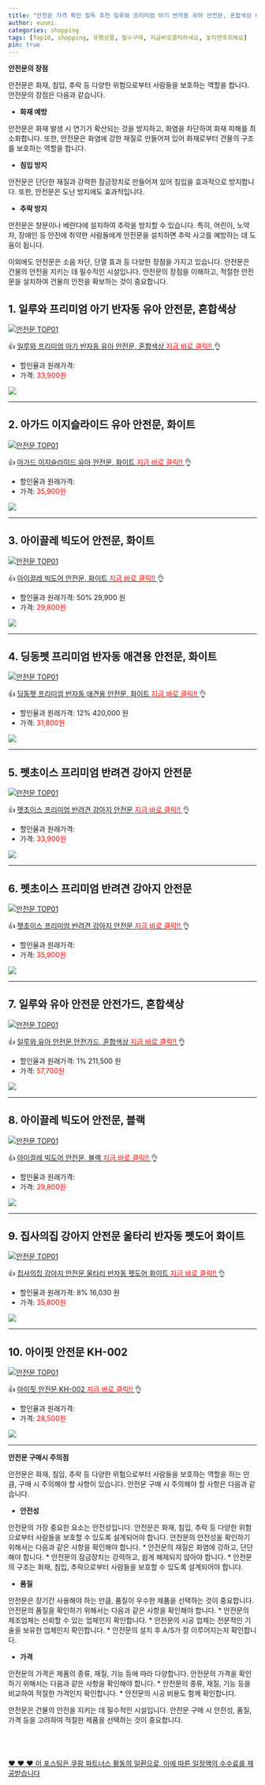 ```yaml
---
title: "안전문 가격 확인 필독 추천 일루와 프리미엄 아기 반자동 유아 안전문, 혼합색상 비교 장점 구매가이드"
author: eunmi.
categories: shopping
tags: [Top10, shopping, 유행상품, 필수구매, 지금바로클릭하세요, 놓치면후회해요]
pin: true
---
```

**안전문의 장점**

안전문은 화재, 침입, 추락 등 다양한 위험으로부터 사람들을 보호하는 역할을 합니다. 안전문의 장점은 다음과 같습니다.

* **화재 예방**

안전문은 화재 발생 시 연기가 확산되는 것을 방지하고, 화염을 차단하여 화재 피해를 최소화합니다. 또한, 안전문은 화염에 강한 재질로 만들어져 있어 화재로부터 건물의 구조를 보호하는 역할을 합니다.

* **침입 방지**

안전문은 단단한 재질과 강력한 잠금장치로 만들어져 있어 침입을 효과적으로 방지합니다. 또한, 안전문은 도난 방지에도 효과적입니다.

* **추락 방지**

안전문은 창문이나 베란다에 설치하여 추락을 방지할 수 있습니다. 특히, 어린이, 노약자, 장애인 등 안전에 취약한 사람들에게 안전문을 설치하면 추락 사고를 예방하는 데 도움이 됩니다.

이외에도 안전문은 소음 차단, 단열 효과 등 다양한 장점을 가지고 있습니다. 안전문은 건물의 안전을 지키는 데 필수적인 시설입니다. 안전문의 장점을 이해하고, 적절한 안전문을 설치하여 건물의 안전을 확보하는 것이 중요합니다.

   

## 1. 일루와 프리미엄 아기 반자동 유아 안전문, 혼합색상

[![안전문 TOP01](https://thumbnail9.coupangcdn.com/thumbnails/remote/230x230ex/image/vendor_inventory/4219/946e072f88ff77f11f65721f937b9dfce603434aea38520474c1e0d6ce80.jpg)](https://link.coupang.com/re/AFFSDP?lptag=AF3617701&subid=GithubCoopas&pageKey=7219635667&traceid=V0-153&itemId=18291848604&vendorItemId=85488570276)


👍 [일루와 프리미엄 아기 반자동 유아 안전문, 혼합색상 <font color=red> 지금 바로 클릭!! </font> ](https://link.coupang.com/re/AFFSDP?lptag=AF3617701&subid=GithubCoopas&pageKey=7219635667&traceid=V0-153&itemId=18291848604&vendorItemId=85488570276) 👌 


- 할인율과 원래가격: 
- 가격: <span style='color:red'>33,900원</span>

[![](/discount_price.png)](https://link.coupang.com/re/AFFSDP?lptag=AF3617701&subid=GithubCoopas&pageKey=7219635667&traceid=V0-153&itemId=18291848604&vendorItemId=85488570276)

---


   

## 2. 아가드 이지슬라이드 유아 안전문, 화이트

[![안전문 TOP01](https://thumbnail7.coupangcdn.com/thumbnails/remote/230x230ex/image/retail/images/3669930985239474-51312b28-0cba-4132-b606-5cf5db9a217e.jpg)](https://link.coupang.com/re/AFFSDP?lptag=AF3617701&subid=GithubCoopas&pageKey=7634606244&traceid=V0-153&itemId=79694470&vendorItemId=3134942918)


👍 [아가드 이지슬라이드 유아 안전문, 화이트 <font color=red> 지금 바로 클릭!! </font> ](https://link.coupang.com/re/AFFSDP?lptag=AF3617701&subid=GithubCoopas&pageKey=7634606244&traceid=V0-153&itemId=79694470&vendorItemId=3134942918) 👌 


- 할인율과 원래가격: 
- 가격: <span style='color:red'>35,900원</span>

[![](/discount_price.png)](https://link.coupang.com/re/AFFSDP?lptag=AF3617701&subid=GithubCoopas&pageKey=7634606244&traceid=V0-153&itemId=79694470&vendorItemId=3134942918)

---


   

## 3. 아이끌레 빅도어 안전문, 화이트

[![안전문 TOP01](https://thumbnail8.coupangcdn.com/thumbnails/remote/230x230ex/image/retail/images/519438980875651-db1fd274-2ab1-49a0-a8e2-7159ef17a63b.jpg)](https://link.coupang.com/re/AFFSDP?lptag=AF3617701&subid=GithubCoopas&pageKey=1929985795&traceid=V0-153&itemId=3276456209&vendorItemId=71263454089)


👍 [아이끌레 빅도어 안전문, 화이트 <font color=red> 지금 바로 클릭!! </font> ](https://link.coupang.com/re/AFFSDP?lptag=AF3617701&subid=GithubCoopas&pageKey=1929985795&traceid=V0-153&itemId=3276456209&vendorItemId=71263454089) 👌 


- 할인율과 원래가격: 50%  29,900   원
- 가격: <span style='color:red'>29,800원</span>

[![](/discount_price.png)](https://link.coupang.com/re/AFFSDP?lptag=AF3617701&subid=GithubCoopas&pageKey=1929985795&traceid=V0-153&itemId=3276456209&vendorItemId=71263454089)

---


   

## 4. 딩동펫 프리미엄 반자동 애견용 안전문, 화이트

[![안전문 TOP01](https://thumbnail9.coupangcdn.com/thumbnails/remote/230x230ex/image/retail/images/4347660533355525-13f2630c-e724-4c06-b599-604bcb8fea30.jpg)](https://link.coupang.com/re/AFFSDP?lptag=AF3617701&subid=GithubCoopas&pageKey=91879026&traceid=V0-153&itemId=178911429&vendorItemId=3428207074)


👍 [딩동펫 프리미엄 반자동 애견용 안전문, 화이트 <font color=red> 지금 바로 클릭!! </font> ](https://link.coupang.com/re/AFFSDP?lptag=AF3617701&subid=GithubCoopas&pageKey=91879026&traceid=V0-153&itemId=178911429&vendorItemId=3428207074) 👌 


- 할인율과 원래가격: 12%  420,000   원
- 가격: <span style='color:red'>31,800원</span>

[![](/discount_price.png)](https://link.coupang.com/re/AFFSDP?lptag=AF3617701&subid=GithubCoopas&pageKey=91879026&traceid=V0-153&itemId=178911429&vendorItemId=3428207074)

---


   

## 5. 펫초이스 프리미엄 반려견 강아지 안전문

[![안전문 TOP01](https://thumbnail6.coupangcdn.com/thumbnails/remote/230x230ex/image/vendor_inventory/ef57/620fcf338dadf0af545dfe2f2a9673f0e101ee69fa6f752abdd5af78f858.jpg)](https://link.coupang.com/re/AFFSDP?lptag=AF3617701&subid=GithubCoopas&pageKey=7182947430&traceid=V0-153&itemId=18119632908&vendorItemId=85339307607)


👍 [펫초이스 프리미엄 반려견 강아지 안전문 <font color=red> 지금 바로 클릭!! </font> ](https://link.coupang.com/re/AFFSDP?lptag=AF3617701&subid=GithubCoopas&pageKey=7182947430&traceid=V0-153&itemId=18119632908&vendorItemId=85339307607) 👌 


- 할인율과 원래가격: 
- 가격: <span style='color:red'>33,900원</span>

[![](/discount_price.png)](https://link.coupang.com/re/AFFSDP?lptag=AF3617701&subid=GithubCoopas&pageKey=7182947430&traceid=V0-153&itemId=18119632908&vendorItemId=85339307607)

---


   

## 6. 펫초이스 프리미엄 반려견 강아지 안전문

[![안전문 TOP01](https://thumbnail10.coupangcdn.com/thumbnails/remote/230x230ex/image/vendor_inventory/df6b/d6ab9d96019bbac127b8c3694a5383976921d4ea90b18c13ee537b1e7eaa.jpg)](https://link.coupang.com/re/AFFSDP?lptag=AF3617701&subid=GithubCoopas&pageKey=7182947430&traceid=V0-153&itemId=18119632912&vendorItemId=85339307619)


👍 [펫초이스 프리미엄 반려견 강아지 안전문 <font color=red> 지금 바로 클릭!! </font> ](https://link.coupang.com/re/AFFSDP?lptag=AF3617701&subid=GithubCoopas&pageKey=7182947430&traceid=V0-153&itemId=18119632912&vendorItemId=85339307619) 👌 


- 할인율과 원래가격: 
- 가격: <span style='color:red'>35,900원</span>

[![](/discount_price.png)](https://link.coupang.com/re/AFFSDP?lptag=AF3617701&subid=GithubCoopas&pageKey=7182947430&traceid=V0-153&itemId=18119632912&vendorItemId=85339307619)

---


   

## 7. 일루와 유아 안전문 안전가드, 혼합색상

[![안전문 TOP01](https://thumbnail9.coupangcdn.com/thumbnails/remote/230x230ex/image/vendor_inventory/4219/946e072f88ff77f11f65721f937b9dfce603434aea38520474c1e0d6ce80.jpg)](https://link.coupang.com/re/AFFSDP?lptag=AF3617701&subid=GithubCoopas&pageKey=7219635667&traceid=V0-153&itemId=18291848602&vendorItemId=85488570403)


👍 [일루와 유아 안전문 안전가드, 혼합색상 <font color=red> 지금 바로 클릭!! </font> ](https://link.coupang.com/re/AFFSDP?lptag=AF3617701&subid=GithubCoopas&pageKey=7219635667&traceid=V0-153&itemId=18291848602&vendorItemId=85488570403) 👌 


- 할인율과 원래가격: 1%  211,500   원
- 가격: <span style='color:red'>57,700원</span>

[![](/discount_price.png)](https://link.coupang.com/re/AFFSDP?lptag=AF3617701&subid=GithubCoopas&pageKey=7219635667&traceid=V0-153&itemId=18291848602&vendorItemId=85488570403)

---


   

## 8. 아이끌레 빅도어 안전문, 블랙

[![안전문 TOP01](https://thumbnail10.coupangcdn.com/thumbnails/remote/230x230ex/image/retail/images/420225441879089-eb51788e-60b1-40db-8d9b-8995343251b4.jpg)](https://link.coupang.com/re/AFFSDP?lptag=AF3617701&subid=GithubCoopas&pageKey=1929985795&traceid=V0-153&itemId=3276456263&vendorItemId=71263454194)


👍 [아이끌레 빅도어 안전문, 블랙 <font color=red> 지금 바로 클릭!! </font> ](https://link.coupang.com/re/AFFSDP?lptag=AF3617701&subid=GithubCoopas&pageKey=1929985795&traceid=V0-153&itemId=3276456263&vendorItemId=71263454194) 👌 


- 할인율과 원래가격: 
- 가격: <span style='color:red'>29,800원</span>

[![](/discount_price.png)](https://link.coupang.com/re/AFFSDP?lptag=AF3617701&subid=GithubCoopas&pageKey=1929985795&traceid=V0-153&itemId=3276456263&vendorItemId=71263454194)

---


   

## 9. 집사의집 강아지 안전문 울타리 반자동 펫도어 화이트

[![안전문 TOP01](https://thumbnail10.coupangcdn.com/thumbnails/remote/230x230ex/image/vendor_inventory/9bcd/f0ce60b7c3fdbc4bf77eea7b7df57983241c0b91fb4e9ecf36281fcd85e7.jpg)](https://link.coupang.com/re/AFFSDP?lptag=AF3617701&subid=GithubCoopas&pageKey=7166910565&traceid=V0-153&itemId=18047526288&vendorItemId=77608983229)


👍 [집사의집 강아지 안전문 울타리 반자동 펫도어 화이트 <font color=red> 지금 바로 클릭!! </font> ](https://link.coupang.com/re/AFFSDP?lptag=AF3617701&subid=GithubCoopas&pageKey=7166910565&traceid=V0-153&itemId=18047526288&vendorItemId=77608983229) 👌 


- 할인율과 원래가격: 8%  16,030   원
- 가격: <span style='color:red'>35,800원</span>

[![](/discount_price.png)](https://link.coupang.com/re/AFFSDP?lptag=AF3617701&subid=GithubCoopas&pageKey=7166910565&traceid=V0-153&itemId=18047526288&vendorItemId=77608983229)

---


   

## 10. 아이핏 안전문 KH-002

[![안전문 TOP01](https://thumbnail10.coupangcdn.com/thumbnails/remote/230x230ex/image/retail/images/2016/07/22/15/6/0dd20536-e2fb-4dae-b507-feab410f89f7.jpg)](https://link.coupang.com/re/AFFSDP?lptag=AF3617701&subid=GithubCoopas&pageKey=9691180&traceid=V0-153&itemId=42807357&vendorItemId=3037304598)


👍 [아이핏 안전문 KH-002 <font color=red> 지금 바로 클릭!! </font> ](https://link.coupang.com/re/AFFSDP?lptag=AF3617701&subid=GithubCoopas&pageKey=9691180&traceid=V0-153&itemId=42807357&vendorItemId=3037304598) 👌 


- 할인율과 원래가격: 
- 가격: <span style='color:red'>28,500원</span>

[![](/discount_price.png)](https://link.coupang.com/re/AFFSDP?lptag=AF3617701&subid=GithubCoopas&pageKey=9691180&traceid=V0-153&itemId=42807357&vendorItemId=3037304598)

---
**안전문 구매시 주의점**

안전문은 화재, 침입, 추락 등 다양한 위험으로부터 사람들을 보호하는 역할을 하는 만큼, 구매 시 주의해야 할 사항이 있습니다. 안전문 구매 시 주의해야 할 사항은 다음과 같습니다.

* **안전성**

안전문의 가장 중요한 요소는 안전성입니다. 안전문은 화재, 침입, 추락 등 다양한 위험으로부터 사람들을 보호할 수 있도록 설계되어야 합니다. 안전문의 안전성을 확인하기 위해서는 다음과 같은 사항을 확인해야 합니다.
    * 안전문의 재질은 화염에 강하고, 단단해야 합니다.
    * 안전문의 잠금장치는 강력하고, 쉽게 해제되지 않아야 합니다.
    * 안전문의 구조는 화재, 침입, 추락으로부터 사람들을 보호할 수 있도록 설계되어야 합니다.

* **품질**

안전문은 장기간 사용해야 하는 만큼, 품질이 우수한 제품을 선택하는 것이 중요합니다. 안전문의 품질을 확인하기 위해서는 다음과 같은 사항을 확인해야 합니다.
    * 안전문의 제조업체는 신뢰할 수 있는 업체인지 확인합니다.
    * 안전문의 시공 업체는 전문적인 기술을 보유한 업체인지 확인합니다.
    * 안전문의 설치 후 A/S가 잘 이루어지는지 확인합니다.

* **가격**

안전문의 가격은 제품의 종류, 재질, 기능 등에 따라 다양합니다. 안전문의 가격을 확인하기 위해서는 다음과 같은 사항을 확인해야 합니다.
    * 안전문의 종류, 재질, 기능 등을 비교하여 적절한 가격인지 확인합니다.
    * 안전문의 시공 비용도 함께 확인합니다.

안전문은 건물의 안전을 지키는 데 필수적인 시설입니다. 안전문 구매 시 안전성, 품질, 가격 등을 고려하여 적절한 제품을 선택하는 것이 중요합니다.<br><br><br><br><br> [ ❤ ❤ ❤ 이 포스팅은 쿠팡 파트너스 활동의 일환으로, 이에 따른 일정액의 수수료를 제공받습니다](https://link.coupang.com/a/bcEFyh)